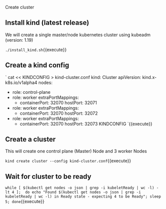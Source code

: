 Create cluster 

## Install kind (latest release)

We will create a single master/node kubernetes cluster using kubeadm (version: 1.19)

`./install_kind.sh`{{execute}}

## Create a kind config

`
cat << KINDCONFIG > kind-cluster.conf
kind: Cluster
apiVersion: kind.x-k8s.io/v1alpha4
nodes:
- role: control-plane
- role: worker
  extraPortMappings:
  - containerPort: 32070
    hostPort: 32071
- role: worker
  extraPortMappings:
  - containerPort: 32070
    hostPort: 32072
- role: worker
  extraPortMappings:
  - containerPort: 32070
    hostPort: 32073
KINDCONFIG
`{{execute}}

## Create a cluster 

This will create one control plane (Master) Node and 3 worker Nodes

`kind create cluster --config kind-cluster.conf`{{execute}}

## Wait for cluster to be ready 

`
while [ $(kubectl get nodes -o json | grep -i kubeletReady | wc -l) -lt 4 ];  do
  echo "Found $(kubectl get nodes -o json | grep -i kubeletReady | wc -l) in Ready state - expecting 4 to be Ready";
  sleep 5;
done
`{{execute}}